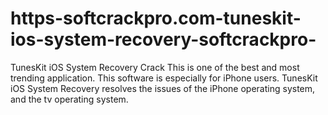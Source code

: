 # https-softcrackpro.com-tuneskit-ios-system-recovery-softcrackpro-
TunesKit iOS System Recovery Crack  This is one of the best and most trending application. This software is especially for iPhone users. TunesKit iOS System Recovery resolves the issues of the iPhone operating system, and the tv operating system. 
